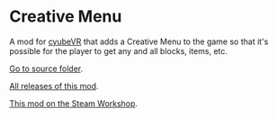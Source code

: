 # Creative Menu
A mod for [cyubeVR](https://store.steampowered.com/app/619500/cyubeVR/) that adds a Creative Menu to the game so that it's possible for the player to get any and all blocks, items, etc.

[Go to source folder](<https://github.com/Albertbz/cyubeVR-CreativeMenu/tree/master/ProjectFolder/ProjectFiles/Source>).

[All releases of this mod](https://github.com/Albertbz/cyubeVR-CreativeMenu/releases).

[This mod on the Steam Workshop](https://steamcommunity.com/sharedfiles/filedetails/?id=2819601766).
